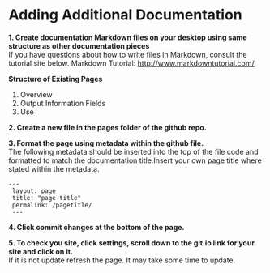 # Adding Additional Documentation  

**1. Create documentation Markdown files on your desktop using same structure as other documentation pieces**  
If you have questions about how to write files in Markdown, consult the tutorial site below.
Markdown Tutorial: http://www.markdowntutorial.com/  

**Structure of Existing Pages**  
  1. Overview  
  2. Output Information Fields  
  3. Use  
  
**2. Create a new file in the pages folder of the github repo.**  

**3. Format the page using metadata within the github file.**  
The following metadata should be inserted into the top of the file code and formatted to match the documentation title.Insert your own page title where stated within the metadata.
``` 
---  
 layout: page  
 title: "page title"  
 permalink: /pagetitle/  
 ---  
```  
**4. Click commit changes at the bottom of the page.**  

**5. To check you site, click settings, scroll down to the git.io link for your site and click on it.**  
If it is not update refresh the page. It may take some time to update.
